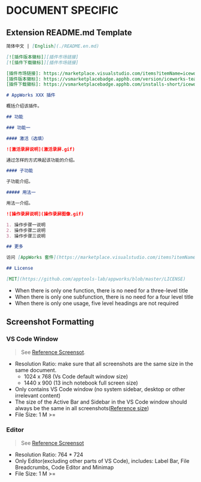 # DOCUMENT SPECIFIC

## Extension README.md Template

```md
简体中文 | [English](./README.en.md)

[![插件版本徽标]][插件市场链接]
[![插件下载徽标]][插件市场链接]

[插件市场链接]: https://marketplace.visualstudio.com/items?itemName=iceworks-team.iceworks
[插件版本徽标]: https://vsmarketplacebadge.apphb.com/version/iceworks-team.iceworks.svg
[插件下载徽标]: https://vsmarketplacebadge.apphb.com/installs-short/iceworks-team.iceworks.svg

# AppWorks XXX 插件

概括介绍该插件。

## 功能

### 功能一

#### 激活（选填）

![激活录屏说明](激活录屏.gif)

通过怎样的方式唤起该功能的介绍。

#### 子功能

子功能介绍。

##### 用法一

用法一介绍。

![操作录屏说明](操作录屏图像.gif)

1. 操作步骤一说明
2. 操作步骤二说明
3. 操作步骤三说明

## 更多

访问 [AppWorks 套件](https://marketplace.visualstudio.com/items?itemName=iceworks-team.iceworks)获取更多功能。

## License

[MIT](https://github.com/apptools-lab/appworks/blob/master/LICENSE)
```

- When there is only one function, there is no need for a three-level title
- When there is only one subfunction, there is no need for a four level title
- When there is only one usage, five level headings are not required

## Screenshot Formatting

### VS Code Window

> See [Reference Screensot](https://img.alicdn.com/tfs/TB1oc83PBr0gK0jSZFnXXbRRXXa-2048-1536.png).

- Resolution Ratio: make sure that all screenshots are the same size in the same document.
  - 1024 x 768 (Vs Code default window size)
  - 1440 x 900 (13 inch notebook full screen size)
- Only contains VS Code window (no system sidebar, desktop or other irrelevant content)
- The size of the Active Bar and Sidebar in the VS Code window should always be the same in all screenshots([Reference size](https://img.alicdn.com/tfs/TB10MxLPEz1gK0jSZLeXXb9kVXa-1132-170.png))
- File Size: 1 M >=

### Editor

> See [Reference Screensot](https://img.alicdn.com/tfs/TB1MKx.btTfau8jSZFwXXX1mVXa-1528-1448.png)

- Resolution Ratio: 764 * 724
- Only Editor(excluding other parts of VS Code), includes: Label Bar, File Breadcrumbs, Code Editor and Minimap
- File Size: 1 M >=